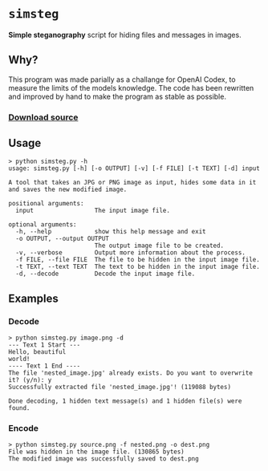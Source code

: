 # `simsteg`
**Simple steganography** script for hiding files and messages in images.

## Why?
This program was made parially as a challange for OpenAI Codex, to measure the limits of the models knowledge.
The code has been rewritten and improved by hand to make the program as stable as possible.

### [Download source](https://raw.githubusercontent.com/WilliamRagstad/simsteg/main/simsteg.py)

## Usage
```
> python simsteg.py -h  
usage: simsteg.py [-h] [-o OUTPUT] [-v] [-f FILE] [-t TEXT] [-d] input

A tool that takes an JPG or PNG image as input, hides some data in it and saves the new modified image.

positional arguments:
  input                 The input image file.

optional arguments:
  -h, --help            show this help message and exit
  -o OUTPUT, --output OUTPUT
                        The output image file to be created.
  -v, --verbose         Output more information about the process.
  -f FILE, --file FILE  The file to be hidden in the input image file.
  -t TEXT, --text TEXT  The text to be hidden in the input image file.
  -d, --decode          Decode the input image file.
```

## Examples

### Decode
```
> python simsteg.py image.png -d  
--- Text 1 Start ---
Hello, beautiful
world!
---- Text 1 End ----
The file 'nested_image.jpg' already exists. Do you want to overwrite it? (y/n): y
Successfully extracted file 'nested_image.jpg'! (119088 bytes)

Done decoding, 1 hidden text message(s) and 1 hidden file(s) were found.
```

### Encode
```
> python simsteg.py source.png -f nested.png -o dest.png
File was hidden in the image file. (130865 bytes)
The modified image was successfully saved to dest.png
```

